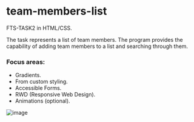 # team-members-list
FTS-TASK2 in HTML/CSS.

The task represents a list of team members. The program provides the capability of adding team members to a list and searching through them.

### Focus areas:
- Gradients.
- From custom styling.
- Accessible Forms.
- RWD (Responsive Web Design).
- Animations (optional).


![image](https://github.com/dohmeid/team-members-list/assets/90987176/064611f1-6bbd-4b45-b631-07594c152c2d)
